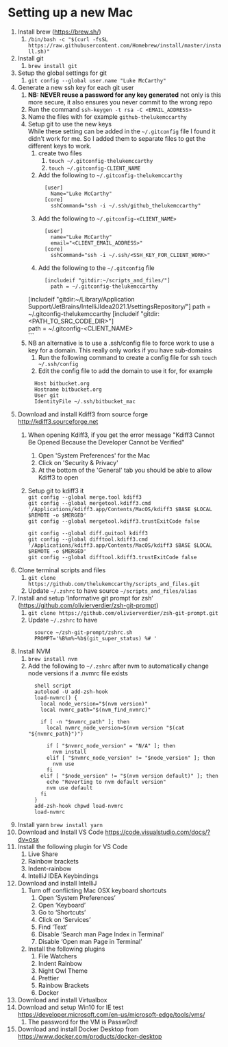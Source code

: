 # Setting up a new Mac

1. Install brew (https://brew.sh/)
    1. `/bin/bash -c "$(curl -fsSL https://raw.githubusercontent.com/Homebrew/install/master/install.sh)"`
1. Install git
    1. `brew install git`
1. Setup the global settings for git  
    1. `git config --global user.name "Luke McCarthy"`  
1. Generate a new ssh key for each git user  
    1. **NB: NEVER reuse a password for any key generated** not only is this more secure, it also ensures you never commit to the wrong repo  
    1. Run the command `ssh-keygen -t rsa -C <EMAIL_ADDRESS>`  
    1. Name the files with <serviceName-accountName> for example `github-thelukemccarthy`  
    1. Setup git to use the new keys  
    While these setting can be added in the `~/.gitconfig` file I found it didn't work for me. So I added them to separate files to get the different keys to work.  
        1. create two files  
            1. `touch ~/.gitconfig-thelukemccarthy`
            1. `touch ~/.gitconfig-CLIENT_NAME`  
        1. Add the following to `~/.gitconfig-thelukemccarthy`
            ```
              [user]
                Name="Luke McCarthy"
              [core]
                sshCommand="ssh -i ~/.ssh/github_thelukemccarthy"
            ```
        1. Add the following to `~/.gitconfig-<CLIENT_NAME>`  
            ```
              [user]
                name="Luke McCarthy"
                email="<CLIENT_EMAIL_ADDRESS>"
              [core]
                sshCommand="ssh -i ~/.ssh/<SSH_KEY_FOR_CLIENT_WORK>"
            ```   
        1. Add the following to the ```~/.gitconfig``` file  
            ```  
              [includeif "gitdir:~/scripts_and_files/"]  
                path = ~/.gitconfig-thelukemccarthy  
        [includeif "gitdir:~/Library/Application Support/JetBrains/IntelliJIdea2021.1/settingsRepository/"]
	        path = ~/.gitconfig-thelukemccarthy
              [includeif "gitdir:<PATH_TO_SRC_CODE_DIR>"]  
                path = ~/.gitconfig-<CLIENT_NAME>  
            ```  
      1. NB an alternative is to use a .ssh/config file to force work to use a key for a domain. This really only works if you have sub-domains  
          1. Run the following command to create a config file for ssh ```touch ~/.ssh/config```  
          1. Edit the config file to add the domain to use it for, for example  
            ```
              Host bitbucket.org
              Hostname bitbucket.org
              User git
              IdentityFile ~/.ssh/bitbucket_mac
            ```
1. Download and install Kdiff3 from source forge http://kdiff3.sourceforge.net
    1. When opening Kdiff3, if you get the error message "Kdiff3 Cannot Be Opened Because the Developer Cannot be Verified"
        1. Open 'System Preferences' for the Mac
        1. Click on 'Security & Privacy'
        1. At the bottom of the 'General' tab you should be able to allow Kdiff3 to open
    1. Setup git to kdiff3 it  
		`git config --global merge.tool kdiff3`  
		`git config --global mergetool.kdiff3.cmd '/Applications/kdiff3.app/Contents/MacOS/kdiff3 $BASE $LOCAL $REMOTE -o $MERGED'`  
		`git config --global mergetool.kdiff3.trustExitCode false`  
		  
		`git config --global diff.guitool kdiff3`  
		`git config --global difftool.kdiff3.cmd '/Applications/kdiff3.app/Contents/MacOS/kdiff3 $BASE $LOCAL $REMOTE -o $MERGED'`  
		`git config --global difftool.kdiff3.trustExitCode false`  
1. Clone terminal scripts and files
    1. `git clone https://github.com/thelukemccarthy/scripts_and_files.git`
    1. Update `~/.zshrc` to have source `~/scripts_and_files/alias`
6. Install and setup ‘Informative git prompt for zsh’ (https://github.com/olivierverdier/zsh-git-prompt) 
    1. `git clone https://github.com/olivierverdier/zsh-git-prompt.git`
    1. Update `~/.zshrc` to have 
        ```
          source ~/zsh-git-prompt/zshrc.sh
          PROMPT='%B%m%~%b$(git_super_status) %# '
        ```
1. Install NVM 
    1. `brew install nvm`
    1. Add the following to `~/.zshrc` after nvm to automatically change node versions if a .nvmrc file exists
        ```
          shell script 
          autoload -U add-zsh-hook
          load-nvmrc() {
            local node_version="$(nvm version)"
            local nvmrc_path="$(nvm_find_nvmrc)"
          
            if [ -n "$nvmrc_path" ]; then
              local nvmrc_node_version=$(nvm version "$(cat "${nvmrc_path}")")
          
              if [ "$nvmrc_node_version" = "N/A" ]; then
                nvm install
              elif [ "$nvmrc_node_version" != "$node_version" ]; then
                nvm use
              fi
            elif [ "$node_version" != "$(nvm version default)" ]; then
              echo "Reverting to nvm default version"
              nvm use default
            fi
          }
          add-zsh-hook chpwd load-nvmrc
          load-nvmrc
        ```
1. Install yarn `brew install yarn`
1. Download and Install VS Code <https://code.visualstudio.com/docs/?dv=osx>
1. Install the following plugin for VS Code 
    1. Live Share
    1. Rainbow brackets
    1. Indent-rainbow
    1. IntelliJ IDEA Keybindings
1. Download and install IntelliJ
    1. Turn off conflicting Mac OSX keyboard shortcuts
        1. Open ‘System Preferences’
        1. Open ‘Keyboard’
        1. Go to  ‘Shortcuts’
        1. Click on ‘Services’
        1. Find ‘Text’
        1. Disable ‘Search man Page Index in Terminal’
        1. Disable ‘Open man Page in Terminal’
    1. Install the following plugins
        1. File Watchers
        1. Indent Rainbow
        1. Night Owl Theme
        1. Prettier
        1. Rainbow Brackets
        1. Docker
1. Download and install Virtualbox
1. Download and setup Win10 for IE test <https://developer.microsoft.com/en-us/microsoft-edge/tools/vms/>
    1. The password for the VM is Passw0rd!
1. Download and install Docker Desktop from https://www.docker.com/products/docker-desktop
